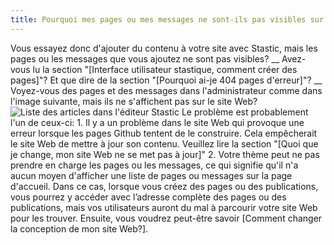 ```yaml
---
title: Pourquoi mes pages ou mes messages ne sont-ils pas visibles sur le site?
---
```

Vous essayez donc d'ajouter du contenu à votre site avec Stastic, mais les pages ou les messages que vous ajoutez ne sont pas visibles? __ Avez-vous lu la section "[Interface utilisateur stastique, comment créer des pages]"? Et que dire de la section "[Pourquoi ai-je 404 pages d'erreur]"? __ Voyez-vous des pages et des messages dans l'administrateur comme dans l'image suivante, mais ils ne s'affichent pas sur le site Web? ![Liste des articles dans l'éditeur Stastic](https://www.stastic.net//assets/2019-08-04-285836.png) Le problème est probablement l'un de ceux-ci: 1. Il y a un problème dans le site Web qui provoque une erreur lorsque les pages Github tentent de le construire. Cela empêcherait le site Web de mettre à jour son contenu. Veuillez lire la section "[Quoi que je change, mon site Web ne se met pas à jour]" 2. Votre thème peut ne pas prendre en charge les pages ou les messages, ce qui signifie qu'il n'a aucun moyen d'afficher une liste de pages ou messages sur la page d'accueil. Dans ce cas, lorsque vous créez des pages ou des publications, vous pourrez y accéder avec l’adresse complète des pages ou des publications, mais vos utilisateurs auront du mal à parcourir votre site Web pour les trouver. Ensuite, vous voudrez peut-être savoir [Comment changer la conception de mon site Web?].
